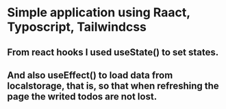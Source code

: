 # Simple application using Raact, Typoscript, Tailwindcss
## From react hooks I used useState() to set states.
## And also useEffect() to load data from localstorage, that is, so that when refreshing the page the writed todos are not lost.

